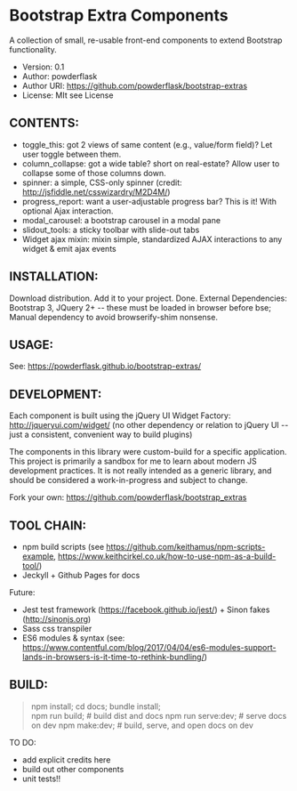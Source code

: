 # Bootstrap Extra Components

A collection of small, re-usable front-end components to extend Bootstrap functionality.

 * Version: 0.1
 * Author: powderflask
 * Author URI: https://github.com/powderflask/bootstrap-extras
 * License: MIt see License

CONTENTS:
--------
 * toggle_this:     got 2 views of same content (e.g., value/form field)? Let user toggle between them.
 * column_collapse: got a wide table?  short on real-estate?  Allow user to collapse some of those columns down.
 * spinner:         a simple, CSS-only spinner (credit: http://jsfiddle.net/csswizardry/M2D4M/)
 * progress_report: want a user-adjustable progress bar?  This is it!  With optional Ajax interaction.
 * modal_carousel:  a bootstrap carousel in a modal pane
 * slidout_tools:   a sticky toolbar with slide-out tabs
 * Widget ajax mixin: mixin simple, standardized AJAX interactions to any widget & emit ajax events

INSTALLATION:
-------------
 Download distribution.  Add it to your project.  Done.
 External Dependencies:  Bootstrap 3, JQuery 2+
    -- these must be loaded in browser before bse;  Manual dependency to avoid browserify-shim nonsense.

USAGE:
------
 See:  https://powderflask.github.io/bootstrap-extras/

DEVELOPMENT:
------------
Each component is built using the jQuery UI Widget Factory:  http://jqueryui.com/widget/
  (no other dependency or relation to jQuery UI -- just a consistent, convenient way to build plugins)
  
The components in this library were custom-build for a specific application.
This project is primarily a sandbox for me to learn about modern JS development practices.
It is not really intended as a generic library, and should be considered a work-in-progress and subject to change.

Fork your own: https://github.com/powderflask/bootstrap_extras

TOOL CHAIN:
----------
 - npm build scripts (see https://github.com/keithamus/npm-scripts-example, https://www.keithcirkel.co.uk/how-to-use-npm-as-a-build-tool/)
 - Jeckyll + Github Pages for docs

Future:
 - Jest test framework (https://facebook.github.io/jest/) + Sinon fakes (http://sinonjs.org)
 - Sass css transpiler
 - ES6 modules & syntax (see: https://www.contentful.com/blog/2017/04/04/es6-modules-support-lands-in-browsers-is-it-time-to-rethink-bundling/)

BUILD:
-----
 > npm install; cd docs; bundle install;  
 > npm run build;      # build dist and docs
 > npm run serve:dev;  # serve docs on dev
 > npm make:dev;       # build, serve, and open docs on dev

TO DO:
 - add explicit credits here
 - build out other components
 - unit tests!!
